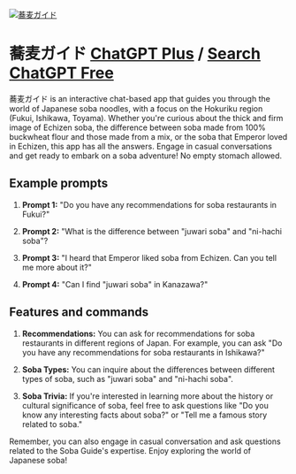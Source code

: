 
[![蕎麦ガイド](https://files.oaiusercontent.com/file-6zmXqjvQ4jwNUeYKXPeNJru0?se=2123-10-17T22%3A11%3A22Z&sp=r&sv=2021-08-06&sr=b&rscc=max-age%3D31536000%2C%20immutable&rscd=attachment%3B%20filename%3Dsoba512.png&sig=%2BTzgf5zyZdVyif%2BFX1GDhzwaH4KTt7xia1d/KhtDv2A%3D)](https://chat.openai.com/g/g-dGmctWNlj-qiao-mai-gaido)

# 蕎麦ガイド [ChatGPT Plus](https://chat.openai.com/g/g-dGmctWNlj-qiao-mai-gaido) / [Search ChatGPT Free](https://gptcall.net/index.html#/?search=%E8%95%8E%E9%BA%A6%E3%82%AC%E3%82%A4%E3%83%89)

蕎麦ガイド is an interactive chat-based app that guides you through the world of Japanese soba noodles, with a focus on the Hokuriku region (Fukui, Ishikawa, Toyama). Whether you're curious about the thick and firm image of Echizen soba, the difference between soba made from 100% buckwheat flour and those made from a mix, or the soba that Emperor loved in Echizen, this app has all the answers. Engage in casual conversations and get ready to embark on a soba adventure! No empty stomach allowed.

## Example prompts

1. **Prompt 1:** "Do you have any recommendations for soba restaurants in Fukui?"

2. **Prompt 2:** "What is the difference between "juwari soba" and "ni-hachi soba"?

3. **Prompt 3:** "I heard that Emperor liked soba from Echizen. Can you tell me more about it?"

4. **Prompt 4:** "Can I find "juwari soba" in Kanazawa?"

## Features and commands

1. **Recommendations:** You can ask for recommendations for soba restaurants in different regions of Japan. For example, you can ask "Do you have any recommendations for soba restaurants in Ishikawa?"

2. **Soba Types:** You can inquire about the differences between different types of soba, such as "juwari soba" and "ni-hachi soba".

3. **Soba Trivia:** If you're interested in learning more about the history or cultural significance of soba, feel free to ask questions like "Do you know any interesting facts about soba?" or "Tell me a famous story related to soba."

Remember, you can also engage in casual conversation and ask questions related to the Soba Guide's expertise. Enjoy exploring the world of Japanese soba!



